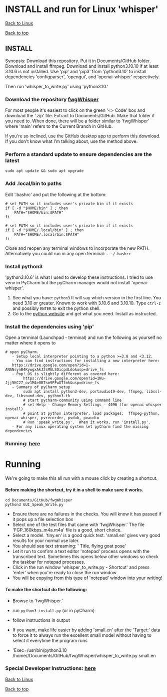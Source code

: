 # INSTALL and run for Linux 'whisper'
[Back to Linux](FAQ_linux.md)

[Back to top](../README.md)

## INSTALL
Synopsis:  Download this repository.   Put it in Documents/GitHub folder.
Download and install ffmpeg.   Download and install python3.10.10 if at least 3.10.6 is not installed.  Use 'pip' and 'pip3' from
'python3.10' to install dependencies 'configparser', 'opengui', and 'openai-whisper' respectively.

Then run 'whisper_to_write.py' using 'python3.10.'


### Download the repository [fwgWhisper](http://www.github.com/famouswriter978/fwgwhisper)
For most people it's easiest to click on the green '<> Code' box and download the '.zip' file.  Extract to Documents/GitHub.  Make that folder if you need to.  When done, there will be a folder similar to 'fwgWhisper' where 'main' refers to the Current Branch in GitHub.

If you're so inclined, use the GitHub desktop app to perform this download.  If you don't know what I'm talking about, use the method above.


### Perform a standard update to ensure dependencies are the latest
`sudo apt update && sudo apt upgrade`


### Add .local/bin to paths
Edit '.bashrc' and put the following at the bottom:

```
# set PATH so it includes user's private bin if it exists
if [ -d "$HOME/bin" ] ; then
    PATH="$HOME/bin:$PATH"
fi

# set PATH so it includes user's private bin if it exists
if [ -d "$HOME/.local/bin" ] ; then
    PATH="$HOME/.local/bin:$PATH"
fi
```
Close and reopen any terminal windows to incorporate the new PATH.   Alternatively you could run in any open terminal:
`. ~/.bashrc`


### Install python3
'python3.10.6' is what I used to develop these instructions.  I tried to use venv in PyCharm but the pyCharm manager would not install 'openai-whisper'.

1. See what you have:  `python3`   It will say which version in the first line.  You need 3.10 or greater.  Known to work with 3.10.6 and 3.10.10.  Type `ctrl-z` and possibly `ENTER` to exit the python shell.
2. Go to the [python website](https://www.python.org/downloads/) and get what you need.  Install as instructed.


### Install the dependencies using 'pip'
Open a terminal (Launchpad - terminal) and run the following as yourself no matter where it opens to

```
# open pyCharm.
   - Setup local interpreter pointing to a python >=3.8 and <3.12.
   - You can find instructions for installing a new interpreter here:
   https://drive.google.com/open?id=1-ANANsynB4KywgxAkJ2sMGLSDicpdLdo&usp=drive_fs
   - Pop!_OS is slightly different as covered here:
        https://drive.google.com/open?id=1Nu-Jjj5KC27_ov1M4e8BTsm9PFwOTfmk&usp=drive_fs
   - Summary of pyCharm setup
        sudo apt install python3-dev, portaudio19-dev, ffmpeg, libssl-dev, libsound-dev, python3-tk
        # start pycharm-community using command line
        # set Help - Change Memory Settings - 4096 (for openai-whisper install)
        # point at python interpreter, load packages:  ffmpeg-python, openai-whisper, pvrecorder, pvdub, pvaudio
	    # Run 'speak_write.py'.  When it works, run 'install.py'.
   - For any linux operating system let pyCharm find the missing dependencies
```

### Running:  [here](RUNNING_linux.md)

# Running
We're going to make this all run with a mouse click by creating a shortcut.

#### Before making the shortcut, try it in a shell to make sure it works.
``` commandline
cd Documents/GitHub/fwgWhisper
python3 GUI_Speak_Write.py
```
   - Ensure there are no failures in the checks.  You will know it has passed if it pops up a file selection box
   - Select one of the test files that came with 'fwgWhisper.'  The file 'FGP_160kbps_m4a.m4a' file is a good, short choice.
   - Select a model.  'tiny.en' is a good quick test.  'small.en' gives very good results for your normal use later.
   - You should see text streaming:   '<time stamp> Title, flying goat pose'
   - Let it run to confirm a text editor 'notepad' process opens with the transcribed text.   Sometimes this opens below other windows so check the taskbar for notepad processes.
   - Click in the run window 'whisper_to_write.py - Shortcut' and press 'enter' when you're ready to close the run window
   - You will be copying from this type of 'notepad' window into your writing!

#### To make the shortcut do the following:
   - Browse to 'fwgWhisper.'
   - run `python3 install.py` (or in pyCharm)
   - follow instructions in output

   - If you want, make life easier by adding 'small.en' after the 'Target:' data to force it to always run the excellent small model without having to select it everytime the program runs

   - 'Exec=/usr/bin/python3.10 /home/<username>/Documents/GitHub/fwgWhisper/whisper_to_write.py small.en

### Special Developer Instructions:  [here](DEVELOPER.md)

[Back to Linux](FAQ_linux.md)

[Back to top](../README.md)
